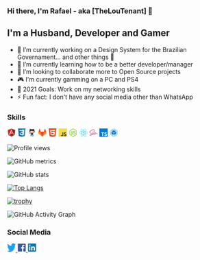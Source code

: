 ### Hi there, I'm Rafael - aka [TheLouTenant] 👋

## I'm a Husband, Developer and Gamer

- 🔭 I’m currently working on a Design System for the Brazilian Governament... and other things 🤣
- 🌱 I’m currently learning how to be a better developer/manager
- 👯 I’m looking to collaborate more to Open Source projects
- :video_game: I'm currently gamming on a PC and PS4
- 🥅 2021 Goals: Work on my networking skills
- ⚡ Fun fact: I don't have any social media other than WhatsApp

### Skills

<p align="left">
  <img src="./assets/angular.svg" alt="Angular" width="20 "height="20"/>
  <img src="./assets/css3.svg" alt="CSS3" width="20 "height="20"/>
  <img src="./assets/github.svg" alt="git" width="20 "height="20"/>
  <img src="./assets/gitlab.svg" alt="git" width="20 "height="20"/>
  <img src="./assets/html5.svg" alt="HTML5" width="20 "height="20"/>
  <img src="./assets/javascript.svg" alt="Javascript" width="20 "height="20"/>
  <img src="./assets/nodejs.svg" alt="NodeJS" width="20 "height="20"/>
  <img src="./assets/react.svg" alt="React" width="20 "height="20"/>
  <img src="./assets/sass.svg" alt="SASS" width="20 "height="20"/>
  <img src="./assets/typescript.svg" alt="Typescript" width="20 "height="20"/>
  <img src="./assets/webpack.svg" alt="Webpack" width="20 "height="20"/>
</p>

![Profile views](https://gpvc.arturio.dev/rafaeldgoliveira)  

![GitHub metrics](https://metrics.lecoq.io/rafaeldgoliveira)  

![GitHub stats](https://github-readme-stats.vercel.app/api?username=rafaeldgoliveira&show_icons=true&count_private=true)  

[![Top Langs](https://github-readme-stats.vercel.app/api/top-langs/?username=rafaeldgoliveira&layout=compact)](https://github.com/anuraghazra/github-readme-stats)

[![trophy](https://github-profile-trophy.vercel.app/?username=rafaeldgoliveira)](https://github.com/ryo-ma/github-profile-trophy)

![GitHub Activity Graph](https://activity-graph.herokuapp.com/graph?username=rafaeldgoliveira)  

### Social Media

<p align="left">
  <a href="./social.md" target="blank">
    <img src="./assets/twitter.svg" alt="twitter" width="20 "height="20"/>
  </a>
  <a href="./social.md" target="blank">
    <img src="./assets/facebook.svg" alt="facebook" width="20 "height="20"/>
  </a>
  <a href="./social.md" target="blank">
    <img src="./assets/linkedin.svg" alt="linkedin" width="20 "height="20"/>
  </a>
</p>
